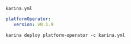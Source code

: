 `karina.yml`

```yaml
platformOperator:
   version: v0.1.9
```

`karina deploy platform-operator -c karina.yml`
